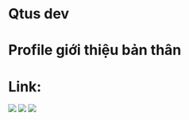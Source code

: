 # Qtus dev
# Profile giới thiệu bản thân
# Link:
![](https://files.catbox.moe/3r8o0r.png)
![](https://files.catbox.moe/86l1un.png)
![](https://files.catbox.moe/rqvjtd.png)
